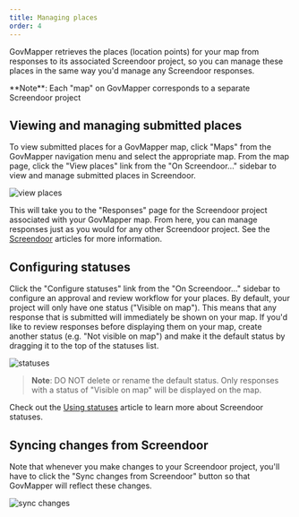 ```yaml
---
title: Managing places
order: 4
---
```


GovMapper retrieves the places (location points) for your map from responses to its associated Screendoor project, so you can manage these places in the same way you'd manage any Screendoor responses.

<div class='alert'>
    **Note**: Each "map" on GovMapper corresponds to a separate Screendoor project
</div>

## Viewing and managing submitted places

To view submitted places for a GovMapper map, click "Maps" from the GovMapper navigation menu and select the appropriate map. From the map page, click the "View places" link from the "On Screendoor..." sidebar to view and manage submitted places in Screendoor.

![view places](../images/view_places.png)

This will take you to the "Responses" page for the Screendoor project associated with your GovMapper map. From here, you can manage responses just as you would for any other Screendoor project. See the [Screendoor](/articles/screendoor) articles for more information.

## Configuring statuses

Click the "Configure statuses" link from the "On Screendoor..." sidebar to configure an approval and review workflow for your places. By default, your project will only have one status ("Visible on map"). This means that any response that is submitted will immediately be shown on your map. If you'd like to review responses before displaying them on your map, create another status (e.g. "Not visible on map") and make it the default status by dragging it to the top of the statuses list.

![statuses](../images/statuses.png)

> **Note**: DO NOT delete or rename the default status. Only responses with a status of "Visible on map" will be displayed on the map.

Check out the [Using statuses](/articles/screendoor/evaluation/using_statuses.html) article to learn more about Screendoor statuses.

## Syncing changes from Screendoor

Note that whenever you make changes to your Screendoor project, you'll have to click the "Sync changes from Screendoor" button so that GovMapper will reflect these changes.

![sync changes](../images/sync_changes.png)
